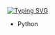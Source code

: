 [![Typing SVG](https://readme-typing-svg.herokuapp.com?font=Fira+Code&weight=900&size=29&pause=1000&width=435&lines=HIGHER+LEVEL+PROGRAMMING)](https://git.io/typing-svg)


- Python
